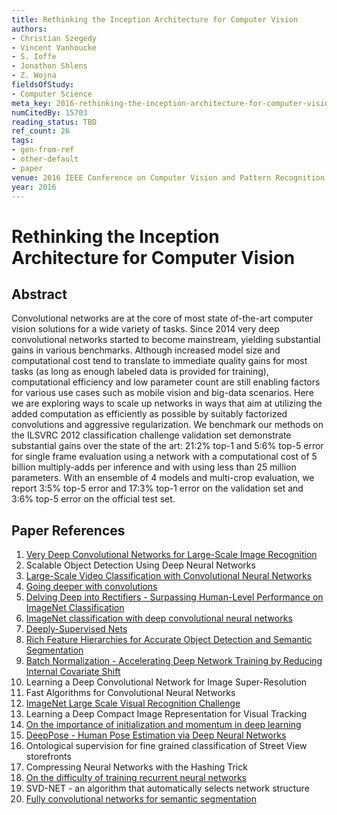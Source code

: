 ```yaml
---
title: Rethinking the Inception Architecture for Computer Vision
authors:
- Christian Szegedy
- Vincent Vanhoucke
- S. Ioffe
- Jonathon Shlens
- Z. Wojna
fieldsOfStudy:
- Computer Science
meta_key: 2016-rethinking-the-inception-architecture-for-computer-vision
numCitedBy: 15703
reading_status: TBD
ref_count: 26
tags:
- gen-from-ref
- other-default
- paper
venue: 2016 IEEE Conference on Computer Vision and Pattern Recognition (CVPR)
year: 2016
---
```


# Rethinking the Inception Architecture for Computer Vision

## Abstract

Convolutional networks are at the core of most state of-the-art computer vision solutions for a wide variety of tasks. Since 2014 very deep convolutional networks started to become mainstream, yielding substantial gains in various benchmarks. Although increased model size and computational cost tend to translate to immediate quality gains for most tasks (as long as enough labeled data is provided for training), computational efficiency and low parameter count are still enabling factors for various use cases such as mobile vision and big-data scenarios. Here we are exploring ways to scale up networks in ways that aim at utilizing the added computation as efficiently as possible by suitably factorized convolutions and aggressive regularization. We benchmark our methods on the ILSVRC 2012 classification challenge validation set demonstrate substantial gains over the state of the art: 21:2% top-1 and 5:6% top-5 error for single frame evaluation using a network with a computational cost of 5 billion multiply-adds per inference and with using less than 25 million parameters. With an ensemble of 4 models and multi-crop evaluation, we report 3:5% top-5 error and 17:3% top-1 error on the validation set and 3:6% top-5 error on the official test set.

## Paper References

1. [Very Deep Convolutional Networks for Large-Scale Image Recognition](2015-very-deep-convolutional-networks-for-large-scale-image-recognition)
2. Scalable Object Detection Using Deep Neural Networks
3. [Large-Scale Video Classification with Convolutional Neural Networks](2014-large-scale-video-classification-with-convolutional-neural-networks)
4. [Going deeper with convolutions](2015-going-deeper-with-convolutions)
5. [Delving Deep into Rectifiers - Surpassing Human-Level Performance on ImageNet Classification](2015-delving-deep-into-rectifiers-surpassing-human-level-performance-on-imagenet-classification)
6. [ImageNet classification with deep convolutional neural networks](2012-imagenet-classification-with-deep-convolutional-neural-networks)
7. [Deeply-Supervised Nets](2015-deeply-supervised-nets)
8. [Rich Feature Hierarchies for Accurate Object Detection and Semantic Segmentation](2014-rich-feature-hierarchies-for-accurate-object-detection-and-semantic-segmentation)
9. [Batch Normalization - Accelerating Deep Network Training by Reducing Internal Covariate Shift](2015-batch-normalization-accelerating-deep-network-training-by-reducing-internal-covariate-shift)
10. Learning a Deep Convolutional Network for Image Super-Resolution
11. Fast Algorithms for Convolutional Neural Networks
12. [ImageNet Large Scale Visual Recognition Challenge](2015-imagenet-large-scale-visual-recognition-challenge)
13. Learning a Deep Compact Image Representation for Visual Tracking
14. [On the importance of initialization and momentum in deep learning](2013-on-the-importance-of-initialization-and-momentum-in-deep-learning)
15. [DeepPose - Human Pose Estimation via Deep Neural Networks](2014-deeppose-human-pose-estimation-via-deep-neural-networks)
16. Ontological supervision for fine grained classification of Street View storefronts
17. Compressing Neural Networks with the Hashing Trick
18. [On the difficulty of training recurrent neural networks](2013-on-the-difficulty-of-training-recurrent-neural-networks)
19. SVD-NET - an algorithm that automatically selects network structure
20. [Fully convolutional networks for semantic segmentation](2015-fully-convolutional-networks-for-semantic-segmentation)
